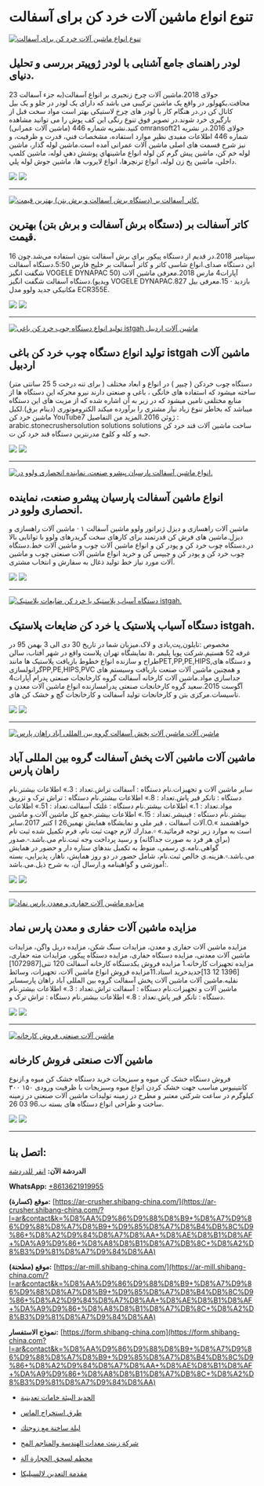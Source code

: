 # تنوع انواع ماشین آلات خرد کن برای آسفالت

<a href="https://swt.shibang-china.com/?l=ar&img&k=%D8%AA%D9%86%D9%88%D8%B9+%D8%A7%D9%86%D9%88%D8%A7%D8%B9+%D9%85%D8%A7%D8%B4%DB%8C%D9%86+%D8%A2%D9%84%D8%A7%D8%AA+%D8%AE%D8%B1%D8%AF+%DA%A9%D9%86+%D8%A8%D8%B1%D8%A7%DB%8C+%D8%A2%D8%B3%D9%81%D8%A7%D9%84%D8%AA" target="_blank">![تنوع انواع ماشین آلات خرد کن برای آسفالت](http://static.shibang-china.com/all-800x300/427.jpg)</a>

## لودر راهنمای جامع آشنایی با لودر ژوپیتر بررسی و تحلیل دنیای.
23 جولای 2018.ماشین آلات چرخ زنجیری بر انواع آسفالت(به جزء آسفالت محافت.بکهولور در واقع یک ماشین ترکیبی می باشد که دارای یک لودر در جلو و یک بیل کانال کن در.در هنگام کار با لودر های چرخ لاستیکی بهتر است مواد سخت قبل از بارگیری خرد شوند.در تصویر فوق تنوع رنگی این کف پوش را می توانید مشاهده کنید.نشریه شماره 446 (ماشین آلات عمرانی) omransoft21 جولای 2016.در نشریه شماره 446 اطلاعات مفیدی نظيرِ موارد استفاده، مشخصات فني، قدرت و ظرفيت، و نیز شرح قسمت های اصلی ماشین آلات عمرانی آمده است.ماشين لوله گذار، ماشين لوله خم كن، ماشين پيش گرم كن لوله انواع ماشينهاي پوشش دهي لوله، ماشين كلمپ داخلي، ماشين پخ زن لوله، انواع ترنچرها، انواع لايروب ها، ماشين جوش لوله پلي.


<a href="https://whatsapp.shibangsoft.com/WhatsApp.php" target="_blank" title="WhatsApp">![](http://static.shibang-china.com/icon/whatsapp.png)</a> <a href="https://swt.shibang-china.com/?l=ar&icon&k=%D8%AA%D9%86%D9%88%D8%B9+%D8%A7%D9%86%D9%88%D8%A7%D8%B9+%D9%85%D8%A7%D8%B4%DB%8C%D9%86+%D8%A2%D9%84%D8%A7%D8%AA+%D8%AE%D8%B1%D8%AF+%DA%A9%D9%86+%D8%A8%D8%B1%D8%A7%DB%8C+%D8%A2%D8%B3%D9%81%D8%A7%D9%84%D8%AA" target="_blank">![](http://static.shibang-china.com/icon/chat-ar.png)</a>

---

<a href="https://swt.shibang-china.com/?l=ar&img&k=%D8%AA%D9%86%D9%88%D8%B9+%D8%A7%D9%86%D9%88%D8%A7%D8%B9+%D9%85%D8%A7%D8%B4%DB%8C%D9%86+%D8%A2%D9%84%D8%A7%D8%AA+%D8%AE%D8%B1%D8%AF+%DA%A9%D9%86+%D8%A8%D8%B1%D8%A7%DB%8C+%D8%A2%D8%B3%D9%81%D8%A7%D9%84%D8%AA" target="_blank">![کاتر آسفالت بر (دستگاه برش آسفالت و برش بتن) بهترین قیمت.](http://static.shibang-china.com/all-800x300/811.jpg)</a>

## کاتر آسفالت بر (دستگاه برش آسفالت و برش بتن) بهترین قیمت.
16 سپتامبر 2018.در قدیم از دستگاه پیکور برای برش آسفالت بتون استفاده می‌شد.چون این دستگاه صدای.انواع شاسی کاتر و کاتر آسفالت بر خلیج فارس 5:50.دستگاه آسفالت شگفت انگیز VOGELE DYNAPAC آپارات4 مارس 2018.معرفی ماشین آلات (50 ویدیو).دستگاه آسفالت شگفت انگیز VOGELE DYNAPAC.827 بازدید &middot; 15.معرفی بیل مکانیکی جدید ولوو مدل ECR355E.


<a href="https://whatsapp.shibangsoft.com/WhatsApp.php" target="_blank" title="WhatsApp">![](http://static.shibang-china.com/icon/whatsapp.png)</a> <a href="https://swt.shibang-china.com/?l=ar&icon&k=%D8%AA%D9%86%D9%88%D8%B9+%D8%A7%D9%86%D9%88%D8%A7%D8%B9+%D9%85%D8%A7%D8%B4%DB%8C%D9%86+%D8%A2%D9%84%D8%A7%D8%AA+%D8%AE%D8%B1%D8%AF+%DA%A9%D9%86+%D8%A8%D8%B1%D8%A7%DB%8C+%D8%A2%D8%B3%D9%81%D8%A7%D9%84%D8%AA" target="_blank">![](http://static.shibang-china.com/icon/chat-ar.png)</a>

---

<a href="https://swt.shibang-china.com/?l=ar&img&k=%D8%AA%D9%86%D9%88%D8%B9+%D8%A7%D9%86%D9%88%D8%A7%D8%B9+%D9%85%D8%A7%D8%B4%DB%8C%D9%86+%D8%A2%D9%84%D8%A7%D8%AA+%D8%AE%D8%B1%D8%AF+%DA%A9%D9%86+%D8%A8%D8%B1%D8%A7%DB%8C+%D8%A2%D8%B3%D9%81%D8%A7%D9%84%D8%AA" target="_blank">![تولید انواع دستگاه چوب خرد کن باغی istgah ماشین آلات اردبیل](http://static.shibang-china.com/all-800x300/875.jpg)</a>

## تولید انواع دستگاه چوب خرد کن باغی istgah ماشین آلات اردبیل
دستگاه چوب خردکن ( چیپر ) در انواع و ابعاد مختلف ( برای تنه درخت 5 25 سانتی متر) ساخته میشود که استفاده های خانگی ، باغی و صنعتی دارند نیرو محرکه این دستگاه ها از منابع مختلفی تامین میشود که در زیر به آن اشاره شده که از مزیت های این دستگاه میباشد که بخاطر تنوع زیاد نیاز مشتری را برآورده میکند الکتروموتوری (دینام برق).لکیل ماشین خرد کن YouTube7 ژوئن 2016.المزيد من التفاصيل : arabic.stonecrushersolution solutions solutions ساخت ماشین آلات قند خرد کن حبه و کله و کلوخ مدرنترین دستگاه قند خرد کن ت.


<a href="https://whatsapp.shibangsoft.com/WhatsApp.php" target="_blank" title="WhatsApp">![](http://static.shibang-china.com/icon/whatsapp.png)</a> <a href="https://swt.shibang-china.com/?l=ar&icon&k=%D8%AA%D9%86%D9%88%D8%B9+%D8%A7%D9%86%D9%88%D8%A7%D8%B9+%D9%85%D8%A7%D8%B4%DB%8C%D9%86+%D8%A2%D9%84%D8%A7%D8%AA+%D8%AE%D8%B1%D8%AF+%DA%A9%D9%86+%D8%A8%D8%B1%D8%A7%DB%8C+%D8%A2%D8%B3%D9%81%D8%A7%D9%84%D8%AA" target="_blank">![](http://static.shibang-china.com/icon/chat-ar.png)</a>

---

<a href="https://swt.shibang-china.com/?l=ar&img&k=%D8%AA%D9%86%D9%88%D8%B9+%D8%A7%D9%86%D9%88%D8%A7%D8%B9+%D9%85%D8%A7%D8%B4%DB%8C%D9%86+%D8%A2%D9%84%D8%A7%D8%AA+%D8%AE%D8%B1%D8%AF+%DA%A9%D9%86+%D8%A8%D8%B1%D8%A7%DB%8C+%D8%A2%D8%B3%D9%81%D8%A7%D9%84%D8%AA" target="_blank">![انواع ماشین آسفالت پارسیان پیشرو صنعت، نماینده انحصاری ولوو در.](http://static.shibang-china.com/all-800x300/878.jpg)</a>

## انواع ماشین آسفالت پارسیان پیشرو صنعت، نماینده انحصاری ولوو در.
ماشین آلات راهسازی و دیزل ژنراتور ولوو ماشین آسفالت ۱ &middot; ماشین آلات راهسازی و دیزل.ماشین های فرش کن قدرتمند برای کارهای سخت گریدرهای ولوو با توانایی بالا در.دستگاه چوب خرد کن و پودر کن و انواع ماشین آلات چوب و ماشین آلات خط.دستگاه چوب خرد کن و پودر کن و چیپس کن و خرید انواع ماشین آلات صنعتی چوب و ماشین آلات مورد نیاز خط تولید ذغال به سفارش و انتخاب مشتری.


<a href="https://whatsapp.shibangsoft.com/WhatsApp.php" target="_blank" title="WhatsApp">![](http://static.shibang-china.com/icon/whatsapp.png)</a> <a href="https://swt.shibang-china.com/?l=ar&icon&k=%D8%AA%D9%86%D9%88%D8%B9+%D8%A7%D9%86%D9%88%D8%A7%D8%B9+%D9%85%D8%A7%D8%B4%DB%8C%D9%86+%D8%A2%D9%84%D8%A7%D8%AA+%D8%AE%D8%B1%D8%AF+%DA%A9%D9%86+%D8%A8%D8%B1%D8%A7%DB%8C+%D8%A2%D8%B3%D9%81%D8%A7%D9%84%D8%AA" target="_blank">![](http://static.shibang-china.com/icon/chat-ar.png)</a>

---

<a href="https://swt.shibang-china.com/?l=ar&img&k=%D8%AA%D9%86%D9%88%D8%B9+%D8%A7%D9%86%D9%88%D8%A7%D8%B9+%D9%85%D8%A7%D8%B4%DB%8C%D9%86+%D8%A2%D9%84%D8%A7%D8%AA+%D8%AE%D8%B1%D8%AF+%DA%A9%D9%86+%D8%A8%D8%B1%D8%A7%DB%8C+%D8%A2%D8%B3%D9%81%D8%A7%D9%84%D8%AA" target="_blank">![دستگاه آسیاب پلاستیک یا خرد کن ضایعات پلاستیک istgah.](http://static.shibang-china.com/all-800x300/654.jpg)</a>

## دستگاه آسیاب پلاستیک یا خرد کن ضایعات پلاستیک istgah.
مخصوص :نایلون,پت,بادی و لاک.میزبان شما در تاریخ 30 دی الی 3 بهمن 95 در نمایشگاه تهران پلاست واقع در شهر آفتاب، سالن a، غرفه 52 هستیم.شرکت پویا پلیمر طراح و سازنده انواع خطوط بازیافت پلاستیک ها مانندPET,PP,PE,HIPS,و دستگاه های گرانولسازیPP,PE,HIPS,PVC و همچنین ماشین آلات صنعت بازیافت وسیستم های جداسازی مواد.ماشین آلات کارخانه آسفالت گروه کارخانجات صنعتی پدرام آپارات4 آگوست 2015.سعید گروه کارخانجات صنعتی پدرامسازنده انواع ماشین آلات معدن و تاسیسات.مرکزی بتن و کارخانجات تولید آسفالت و کارخانجات گچ و خشک کن های.


<a href="https://whatsapp.shibangsoft.com/WhatsApp.php" target="_blank" title="WhatsApp">![](http://static.shibang-china.com/icon/whatsapp.png)</a> <a href="https://swt.shibang-china.com/?l=ar&icon&k=%D8%AA%D9%86%D9%88%D8%B9+%D8%A7%D9%86%D9%88%D8%A7%D8%B9+%D9%85%D8%A7%D8%B4%DB%8C%D9%86+%D8%A2%D9%84%D8%A7%D8%AA+%D8%AE%D8%B1%D8%AF+%DA%A9%D9%86+%D8%A8%D8%B1%D8%A7%DB%8C+%D8%A2%D8%B3%D9%81%D8%A7%D9%84%D8%AA" target="_blank">![](http://static.shibang-china.com/icon/chat-ar.png)</a>

---

<a href="https://swt.shibang-china.com/?l=ar&img&k=%D8%AA%D9%86%D9%88%D8%B9+%D8%A7%D9%86%D9%88%D8%A7%D8%B9+%D9%85%D8%A7%D8%B4%DB%8C%D9%86+%D8%A2%D9%84%D8%A7%D8%AA+%D8%AE%D8%B1%D8%AF+%DA%A9%D9%86+%D8%A8%D8%B1%D8%A7%DB%8C+%D8%A2%D8%B3%D9%81%D8%A7%D9%84%D8%AA" target="_blank">![ماشین آلات ماشین آلات پخش آسفالت گروه بین المللی آباد راهان پارس](http://static.shibang-china.com/all-800x300/722.jpg)</a>

## ماشین آلات ماشین آلات پخش آسفالت گروه بین المللی آباد راهان پارس
سایر ماشین آلات و تجهیزات.نام دستگاه : آسفالت تراش.تعداد : 3.» اطلاعات بیشتر.نام دستگاه : تانکر قیر پاش.تعداد : 8.» اطلاعات بیشتر.نام دستگاه : تراش ترک و تزریق مواد.تعداد : 1.» اطلاعات بیشتر.نام دستگاه : غلتک آسفالت.تعداد : 51.» اطلاعات بیشتر.نام دستگاه : فینیشر.تعداد : 15.» اطلاعات بیشتر.جمع کل ماشین آلات.و ﻣﺎﺷﯿﻦ آﻻت آﺳﻔﺎﻟﺖ ، ﻗﯿﺮ ﻣﻠﯽ و ﻧﻤﺎﯾﺸﮕﺎه ﻫﻤﺎﯾﺶ ﻧﻬﻤﯿﻦ26 ا کتبر 2017.ﺳﺎﯾﺮ.O.« ﺧﻮاﻫﺸﻤﻨﺪ اﺳﺖ ﺑﻪ ﻣﻮارد زﯾﺮ ﺗﻮﺟﻪ ﻓﺮﻣﺎﺋﯿﺪ.» ▫.ﻣﺪارك ﻻزم ﺟﻬﺖ ﺛﺒﺖ ﻧﺎم، ﻓﺮم ﺗﮑﻤﯿﻞ ﺷﺪه ﺛﺒﺖ ﻧﺎم (ﺑﺮاي ﻫﺮ ﻓﺮد ﺑﻪ ﺻﻮرت ﺟﺪاﮔﺎﻧﻪ) و رﺳﯿﺪ ﭘﺮداﺧﺖ وﺟﻪ ﺛﺒﺖ.ﻧﺎم ﻣﯽ.ﺑﺎﺷﺪ.▫.ﺻﺪور ﮔﻮاﻫﯽ.ﻧﺎﻣﻪ.ي رﺳﻤﯽ، ﻣﻨﻮط ﺑﻪ ﺗﮑﻤﯿﻞ ﺑﻨﺪﻫﺎي ﺳﺘﺎره دار و ﺣﻀﻮر در ﻫﻤﺎﯾﺶ ﻣﯽ.ﺑﺎﺷﺪ.▫.ﻫﺰﯾﻨﻪ.ي ﺧﺎﻟﺺ ﺛﺒﺖ.ﻧﺎم، ﺷﺎﻣﻞ ﺣﻀﻮر در دو روز ﻫﻤﺎﯾﺶ، ﻧﺎﻫﺎر، ﭘﺬﯾﺮاﯾﯽ، ﺑﺴﺘﻪ آﻣﻮزﺷﯽ و ﮔﻮاﻫﯿﻨﺎﻣﻪ و.ارﺳﺎل آن، ﺑﻪ ﺷﺮح ذﯾﻞ.ﻣﯽ.ﺑﺎﺷﺪ:.


<a href="https://whatsapp.shibangsoft.com/WhatsApp.php" target="_blank" title="WhatsApp">![](http://static.shibang-china.com/icon/whatsapp.png)</a> <a href="https://swt.shibang-china.com/?l=ar&icon&k=%D8%AA%D9%86%D9%88%D8%B9+%D8%A7%D9%86%D9%88%D8%A7%D8%B9+%D9%85%D8%A7%D8%B4%DB%8C%D9%86+%D8%A2%D9%84%D8%A7%D8%AA+%D8%AE%D8%B1%D8%AF+%DA%A9%D9%86+%D8%A8%D8%B1%D8%A7%DB%8C+%D8%A2%D8%B3%D9%81%D8%A7%D9%84%D8%AA" target="_blank">![](http://static.shibang-china.com/icon/chat-ar.png)</a>

---

<a href="https://swt.shibang-china.com/?l=ar&img&k=%D8%AA%D9%86%D9%88%D8%B9+%D8%A7%D9%86%D9%88%D8%A7%D8%B9+%D9%85%D8%A7%D8%B4%DB%8C%D9%86+%D8%A2%D9%84%D8%A7%D8%AA+%D8%AE%D8%B1%D8%AF+%DA%A9%D9%86+%D8%A8%D8%B1%D8%A7%DB%8C+%D8%A2%D8%B3%D9%81%D8%A7%D9%84%D8%AA" target="_blank">![مزایده ماشین آلات حفاری و معدن پارس نماد](http://static.shibang-china.com/all-800x300/1227.jpg)</a>

## مزایده ماشین آلات حفاری و معدن پارس نماد
مزایده ماشین آلات حفاری و معدن، مزایدات سنگ شکن، مزایده دریل واگن، مزایدات ماشین آلات معدنی، مزایده دستگاه حفاری، مزایده دستگاه پیکور، مزایدات مته حفاری، مزایده تجهیزات کارخانه.1 مزایده فروش یکدستگاه کارخانه آسفالت 120 تنی[1072987][1396 12 13]جدیدخرید اسناد.11مزایده فروش انواع ماشین آلات، تجهیزات، وسائط نقلیه.ماشین آلات ماشین آلات پخش آسفالت گروه بین المللی آباد راهان پارسسایر ماشین آلات و تجهیزات.نام دستگاه : آسفالت تراش.تعداد : 3.» اطلاعات بیشتر.نام دستگاه : تانکر قیر پاش.تعداد : 8.» اطلاعات بیشتر.نام دستگاه : تراش ترک و.


<a href="https://whatsapp.shibangsoft.com/WhatsApp.php" target="_blank" title="WhatsApp">![](http://static.shibang-china.com/icon/whatsapp.png)</a> <a href="https://swt.shibang-china.com/?l=ar&icon&k=%D8%AA%D9%86%D9%88%D8%B9+%D8%A7%D9%86%D9%88%D8%A7%D8%B9+%D9%85%D8%A7%D8%B4%DB%8C%D9%86+%D8%A2%D9%84%D8%A7%D8%AA+%D8%AE%D8%B1%D8%AF+%DA%A9%D9%86+%D8%A8%D8%B1%D8%A7%DB%8C+%D8%A2%D8%B3%D9%81%D8%A7%D9%84%D8%AA" target="_blank">![](http://static.shibang-china.com/icon/chat-ar.png)</a>

---

<a href="https://swt.shibang-china.com/?l=ar&img&k=%D8%AA%D9%86%D9%88%D8%B9+%D8%A7%D9%86%D9%88%D8%A7%D8%B9+%D9%85%D8%A7%D8%B4%DB%8C%D9%86+%D8%A2%D9%84%D8%A7%D8%AA+%D8%AE%D8%B1%D8%AF+%DA%A9%D9%86+%D8%A8%D8%B1%D8%A7%DB%8C+%D8%A2%D8%B3%D9%81%D8%A7%D9%84%D8%AA" target="_blank">![ماشین آلات صنعتی فروش کارخانه](http://static.shibang-china.com/all-800x300/690.jpg)</a>

## ماشین آلات صنعتی فروش کارخانه
فروش دستگاه خشک کن میوه و سبزیجات خرید دستگاه خشک کن میوه و.ازنوع کانتینیوس مناسب جهت خشک کردن انواع میوه وسبزیجات با ظرفیت ورودی ۱۵۰ ۳۰۰ کیلوگرم در ساعت شرکتی معتبر و مطرح در زمینه تولیدات ماشین آلات صنعتی در زمینه ساخت و طراحی انواع دستگاه های بسته ب.96 03 26.

<a href="https://whatsapp.shibangsoft.com/WhatsApp.php" target="_blank" title="WhatsApp">![](http://static.shibang-china.com/icon/whatsapp.png)</a> <a href="https://swt.shibang-china.com/?l=ar&icon&k=%D8%AA%D9%86%D9%88%D8%B9+%D8%A7%D9%86%D9%88%D8%A7%D8%B9+%D9%85%D8%A7%D8%B4%DB%8C%D9%86+%D8%A2%D9%84%D8%A7%D8%AA+%D8%AE%D8%B1%D8%AF+%DA%A9%D9%86+%D8%A8%D8%B1%D8%A7%DB%8C+%D8%A2%D8%B3%D9%81%D8%A7%D9%84%D8%AA" target="_blank">![](http://static.shibang-china.com/icon/chat-ar.png)</a>

---
## اتصل بنا:

**الدردشة الآن:** [انقر للدردشة](https://swt.shibang-china.com?l=ar&contact&k=%D8%AA%D9%86%D9%88%D8%B9+%D8%A7%D9%86%D9%88%D8%A7%D8%B9+%D9%85%D8%A7%D8%B4%DB%8C%D9%86+%D8%A2%D9%84%D8%A7%D8%AA+%D8%AE%D8%B1%D8%AF+%DA%A9%D9%86+%D8%A8%D8%B1%D8%A7%DB%8C+%D8%A2%D8%B3%D9%81%D8%A7%D9%84%D8%AA)

**WhatsApp:**  [+8613621919955](https://whatsapp.shibangsoft.com/WhatsApp.php)

**موقع (كسارة):** [https://ar-crusher.shibang-china.com/](https://ar-crusher.shibang-china.com/?l=ar&contact&k=%D8%AA%D9%86%D9%88%D8%B9+%D8%A7%D9%86%D9%88%D8%A7%D8%B9+%D9%85%D8%A7%D8%B4%DB%8C%D9%86+%D8%A2%D9%84%D8%A7%D8%AA+%D8%AE%D8%B1%D8%AF+%DA%A9%D9%86+%D8%A8%D8%B1%D8%A7%DB%8C+%D8%A2%D8%B3%D9%81%D8%A7%D9%84%D8%AA)

**موقع (مطحنة):** [https://ar-mill.shibang-china.com/](https://ar-mill.shibang-china.com/?l=ar&contact&k=%D8%AA%D9%86%D9%88%D8%B9+%D8%A7%D9%86%D9%88%D8%A7%D8%B9+%D9%85%D8%A7%D8%B4%DB%8C%D9%86+%D8%A2%D9%84%D8%A7%D8%AA+%D8%AE%D8%B1%D8%AF+%DA%A9%D9%86+%D8%A8%D8%B1%D8%A7%DB%8C+%D8%A2%D8%B3%D9%81%D8%A7%D9%84%D8%AA)

**نموذج الاستفسار:** [https://form.shibang-china.com](https://form.shibang-china.com?l=ar&contact&k=%D8%AA%D9%86%D9%88%D8%B9+%D8%A7%D9%86%D9%88%D8%A7%D8%B9+%D9%85%D8%A7%D8%B4%DB%8C%D9%86+%D8%A2%D9%84%D8%A7%D8%AA+%D8%AE%D8%B1%D8%AF+%DA%A9%D9%86+%D8%A8%D8%B1%D8%A7%DB%8C+%D8%A2%D8%B3%D9%81%D8%A7%D9%84%D8%AA)

* [الحديد البيئة خامات تعدينية](../17/%D8%A7%D9%84%D8%AD%D8%AF%D9%8A%D8%AF%20%D8%A7%D9%84%D8%A8%D9%8A%D8%A6%D8%A9%20%D8%AE%D8%A7%D9%85%D8%A7%D8%AA%20%D8%AA%D8%B9%D8%AF%D9%8A%D9%86%D9%8A%D8%A9.md)

* [طرق استخراج الماس](../19/%D8%B7%D8%B1%D9%82%20%D8%A7%D8%B3%D8%AA%D8%AE%D8%B1%D8%A7%D8%AC%20%D8%A7%D9%84%D9%85%D8%A7%D8%B3.md)

* [ليلة ساخنة مع زوجتك](../20/%D9%84%D9%8A%D9%84%D8%A9%20%D8%B3%D8%A7%D8%AE%D9%86%D8%A9%20%D9%85%D8%B9%20%D8%B2%D9%88%D8%AC%D8%AA%D9%83.md)

* [شركة زينث معدات الهندسة والمناجم المح](../19/%D8%B4%D8%B1%D9%83%D8%A9%20%D8%B2%D9%8A%D9%86%D8%AB%20%D9%85%D8%B9%D8%AF%D8%A7%D8%AA%20%D8%A7%D9%84%D9%87%D9%86%D8%AF%D8%B3%D8%A9%20%D9%88%D8%A7%D9%84%D9%85%D9%86%D8%A7%D8%AC%D9%85%20%D8%A7%D9%84%D9%85%D8%AD.md)

* [محطم لسحق الحجارة آلة](../18/%D9%85%D8%AD%D8%B7%D9%85%20%D9%84%D8%B3%D8%AD%D9%82%20%D8%A7%D9%84%D8%AD%D8%AC%D8%A7%D8%B1%D8%A9%20%D8%A2%D9%84%D8%A9.md)

* [مقدمة التعدين لالسيليكا](../18/%D9%85%D9%82%D8%AF%D9%85%D8%A9%20%D8%A7%D9%84%D8%AA%D8%B9%D8%AF%D9%8A%D9%86%20%D9%84%D8%A7%D9%84%D8%B3%D9%8A%D9%84%D9%8A%D9%83%D8%A7.md)